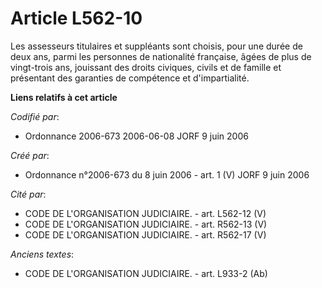 # Article L562-10

Les assesseurs titulaires et suppléants sont choisis, pour une durée de deux ans, parmi les personnes de nationalité
française, âgées de plus de vingt-trois ans, jouissant des droits civiques, civils et de famille et présentant des garanties
de compétence et d'impartialité.

**Liens relatifs à cet article**

_Codifié par_:

  - Ordonnance 2006-673 2006-06-08 JORF 9 juin 2006

_Créé par_:

  - Ordonnance n°2006-673 du 8 juin 2006 - art. 1 (V) JORF 9 juin 2006

_Cité par_:

  - CODE DE L'ORGANISATION JUDICIAIRE. - art. L562-12 (V)
  - CODE DE L'ORGANISATION JUDICIAIRE. - art. R562-13 (V)
  - CODE DE L'ORGANISATION JUDICIAIRE. - art. R562-17 (V)

_Anciens textes_:

  - CODE DE L'ORGANISATION JUDICIAIRE. - art. L933-2 (Ab)
